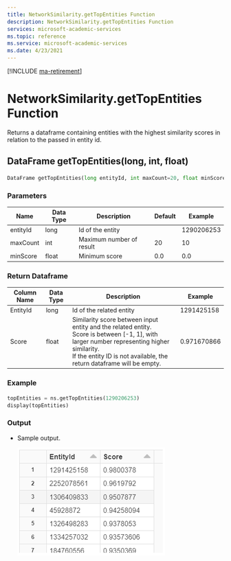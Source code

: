```yaml
---
title: NetworkSimilarity.getTopEntities Function
description: NetworkSimilarity.getTopEntities Function
services: microsoft-academic-services
ms.topic: reference
ms.service: microsoft-academic-services
ms.date: 4/23/2021
---
```

[!INCLUDE [ma-retirement](../includes/ma-retirement.md)]

# NetworkSimilarity.getTopEntities Function

Returns a dataframe containing entities with the highest similarity scores in relation to the passed in entity id.

## DataFrame getTopEntities(long, int, float)

  ```Python
  DataFrame getTopEntities(long entityId, int maxCount=20, float minScore=0)
  ```

### Parameters

| Name | Data Type | Description | Default | Example |
| --- | --- | --- | --- | --- |
| entityId | long | Id of the entity | | 1290206253 |
| maxCount | int | Maximum number of result | 20 | 10 |
| minScore | float | Minimum score | 0.0 | 0.0 |

### Return Dataframe

| Column Name | Data Type | Description | Example |
| --- | --- | --- | --- |
| EntityId | long | Id of the related entity | 1291425158 |
| Score | float | Similarity score between input entity and the related entity. <br> Score is between [-1, 1], with larger number representing higher similarity. <br> If the entity ID is not available, the return dataframe will be empty. | 0.971670866 |

### Example

   ```python
   topEntities = ns.getTopEntities(1290206253)
   display(topEntities)
   ```

### Output

* Sample output.

    ![GetTopEntities output](media/network-similarity/databricks-get-top-entities.png "GetTopEntities output")
